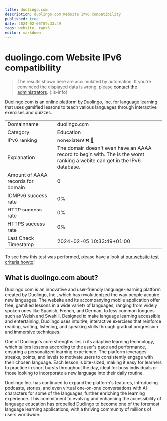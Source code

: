 ```yaml
---
title: duolingo.com
description: duolingo.com Website IPv6 compatibility
published: true
date: 2024-02-05T09:33:49
tags: website, rank6
editor: markdown
---
```


# duolingo.com Website IPv6 compatibility

> The results shown here are accumulated by automation. If you're convinced the displayed data is wrong, please [contact the administrators](/howto/chat). 
{.is-info}

Duolingo.com is an online platform by Duolingo, Inc. for language learning that uses gamified lessons to teach various languages through interactive exercises and quizzes.


|   |   |
| - | - |
| Domainname | duolingo.com
| Category | Education |
| IPv6 ranking | nonexistent :x: [🔗](/howto/ranking) |
| Explanation | The domain doesn't even have an AAAA record to begin with. The is the worst ranking a webite can get in the IPv6 database. |
| Amount of AAAA records for domain | 0 |
| ICMPv6 success rate | 0%|
| HTTP success rate | 0% |
| HTTPS success rate | 0% |
| Last Check Timestamp | 2024-02-05 10:33:49+01:00 |

To see how this test was performed, please have a look at [our website test criteria howto](/howto/testcriteria/website)!


## What is duolingo.com about?
Duolingo.com is an innovative and user-friendly language-learning platform created by Duolingo, Inc., which has revolutionized the way people acquire new languages. The website and its accompanying mobile application offer free, gamified lessons in a wide variety of languages, ranging from widely spoken ones like Spanish, French, and German, to less common tongues such as Welsh and Swahili. Designed to make language learning accessible and entertaining, Duolingo uses intuitive, interactive exercises that reinforce reading, writing, listening, and speaking skills through gradual progression and immersive techniques.

One of Duolingo's core strengths lies in its adaptive learning technology, which tailors lessons according to the user's pace and performance, ensuring a personalized learning experience. The platform leverages streaks, points, and levels to motivate users to consistently engage with their chosen language. Each lesson is bite-sized, making it easy for learners to practice in short bursts throughout the day, ideal for busy individuals or those looking to incorporate a new language into their daily routine.

Duolingo Inc. has continued to expand the platform's features, introducing podcasts, stories, and even virtual one-on-one conversations with AI characters for some of the languages, further enriching the learning experience. This commitment to evolving and enhancing the accessibility of language education has propelled Duolingo to become one of the foremost language learning applications, with a thriving community of millions of users worldwide.


